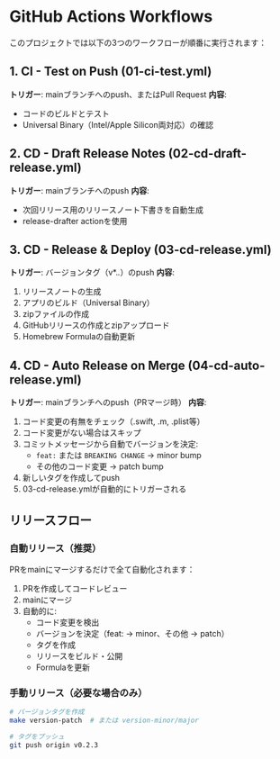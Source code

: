# GitHub Actions Workflows

このプロジェクトでは以下の3つのワークフローが順番に実行されます：

## 1. CI - Test on Push (01-ci-test.yml)
**トリガー**: mainブランチへのpush、またはPull Request
**内容**: 
- コードのビルドとテスト
- Universal Binary（Intel/Apple Silicon両対応）の確認

## 2. CD - Draft Release Notes (02-cd-draft-release.yml)  
**トリガー**: mainブランチへのpush
**内容**:
- 次回リリース用のリリースノート下書きを自動生成
- release-drafter actionを使用

## 3. CD - Release & Deploy (03-cd-release.yml)
**トリガー**: バージョンタグ（v*.*.*）のpush
**内容**:
1. リリースノートの生成
2. アプリのビルド（Universal Binary）
3. zipファイルの作成
4. GitHubリリースの作成とzipアップロード
5. Homebrew Formulaの自動更新

## 4. CD - Auto Release on Merge (04-cd-auto-release.yml)
**トリガー**: mainブランチへのpush（PRマージ時）
**内容**:
1. コード変更の有無をチェック（.swift, .m, .plist等）
2. コード変更がない場合はスキップ
3. コミットメッセージから自動でバージョンを決定:
   - `feat:` または `BREAKING CHANGE` → minor bump
   - その他のコード変更 → patch bump
4. 新しいタグを作成してpush
5. 03-cd-release.ymlが自動的にトリガーされる

## リリースフロー

### 自動リリース（推奨）
PRをmainにマージするだけで全て自動化されます：

1. PRを作成してコードレビュー
2. mainにマージ
3. 自動的に:
   - コード変更を検出
   - バージョンを決定（feat: → minor、その他 → patch）
   - タグを作成
   - リリースをビルド・公開
   - Formulaを更新

### 手動リリース（必要な場合のみ）
```bash
# バージョンタグを作成
make version-patch  # または version-minor/major

# タグをプッシュ
git push origin v0.2.3
```
